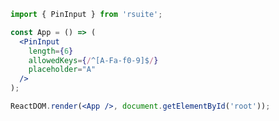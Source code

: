 <!--start-code-->

```jsx
import { PinInput } from 'rsuite';

const App = () => (
  <PinInput
    length={6}
    allowedKeys={/^[A-Fa-f0-9]$/}
    placeholder="A"
  />
);

ReactDOM.render(<App />, document.getElementById('root'));
```

<!--end-code-->
